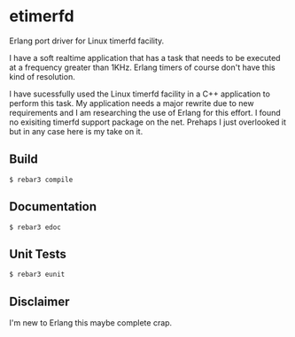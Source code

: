 etimerfd
=====

Erlang port driver for Linux timerfd facility.

I have a soft realtime application that has a task that needs to be executed at a frequency greater than 1KHz. Erlang timers of course don't have this kind of resolution.

I have sucessfully used the Linux timerfd facility in a C++ application to perform this task. My application needs a major rewrite due to new requirements and I am researching the use of Erlang for this effort. I found no exisiting timerfd support package on the net. Prehaps I just overlooked it but in any case here is my take on it.
 
Build
-----

    $ rebar3 compile

Documentation
-----

    $ rebar3 edoc
    
Unit Tests
-----

    $ rebar3 eunit
    

Disclaimer
--
I'm new to Erlang this maybe complete crap.
